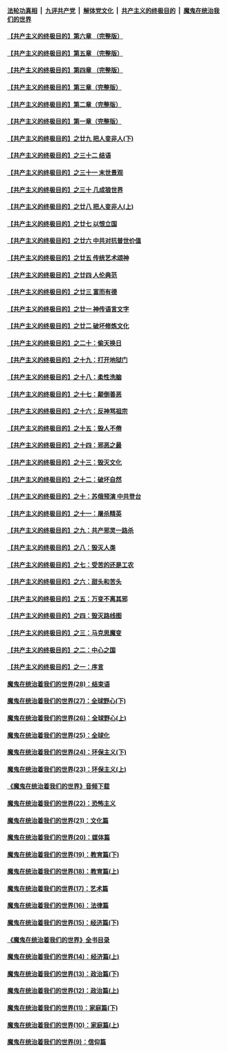 

####  [法轮功真相](../../../../basic/blob/master/README.md?t=07060002) &nbsp;|&nbsp; [九评共产党](../../../../9ping.md/blob/master/README.md?t=07060002) &nbsp;|&nbsp; [解体党文化](../../../../jtdwh.md/blob/master/README.md?t=07060002)  &nbsp;|&nbsp; [共产主义的终极目的](../../../../gczydzjmd.md/blob/master/README.md?t=07060002) &nbsp;|&nbsp; [魔鬼在统治我们的世界](../../../../mgztzwmdsj.md/blob/master/README.md?t=07060002) 

#### [【共产主义的终极目的】第六章 （完整版）](../pages/nsc422/n11428913.md?t=07060002) 

#### [【共产主义的终极目的】第五章 （完整版）](../pages/nsc422/n11428912.md?t=07060002) 

#### [【共产主义的终极目的】第四章 （完整版）](../pages/nsc422/n11428907.md?t=07060002) 

#### [【共产主义的终极目的】第三章（完整版）](../pages/nsc422/n11428848.md?t=07060002) 

#### [【共产主义的终极目的】第二章（完整版）](../pages/nsc422/n11428831.md?t=07060002) 

#### [【共产主义的终极目的】第一章（完整版）](../pages/nsc422/n11417651.md?t=07060002) 

#### [【共产主义的终极目的】之廿九 把人变非人(下)](../pages/nsc422/n11344140.md?t=07060002) 

#### [【共产主义的终极目的】之三十二 结语](../pages/nsc422/n11360535.md?t=07060002) 

#### [【共产主义的终极目的】之三十一 末世景观](../pages/nsc422/n11351129.md?t=07060002) 

#### [【共产主义的终极目的】之三十 几成狼世界](../pages/nsc422/n11348280.md?t=07060002) 

#### [【共产主义的终极目的】之廿八 把人变非人(上)](../pages/nsc422/n11340492.md?t=07060002) 

#### [【共产主义的终极目的】之廿七 以恨立国](../pages/nsc422/n11336944.md?t=07060002) 

#### [【共产主义的终极目的】之廿六 中共对抗普世价值](../pages/nsc422/n11324785.md?t=07060002) 

#### [【共产主义的终极目的】之廿五 传统艺术颂神](../pages/nsc422/n11296396.md?t=07060002) 

#### [【共产主义的终极目的】之廿四 人伦典范](../pages/nsc422/n11296397.md?t=07060002) 

#### [【共产主义的终极目的】之廿三 富而有德](../pages/nsc422/n11283598.md?t=07060002) 

#### [【共产主义的终极目的】之廿一 神传语言文字](../pages/nsc422/n11263265.md?t=07060002) 

#### [【共产主义的终极目的】之廿二 破坏修炼文化](../pages/nsc422/n11245728.md?t=07060002) 

#### [【共产主义的终极目的】之二十：偷天换日](../pages/nsc422/n11238846.md?t=07060002) 

#### [【共产主义的终极目的】之十九：打开地狱门](../pages/nsc422/n11206376.md?t=07060002) 

#### [【共产主义的终极目的】之十八：柔性洗脑](../pages/nsc422/n11199994.md?t=07060002) 

#### [【共产主义的终极目的】之十七：颠倒善恶](../pages/nsc422/n11179782.md?t=07060002) 

#### [【共产主义的终极目的】之十六：反神骂祖宗](../pages/nsc422/n11166798.md?t=07060002) 

#### [【共产主义的终极目的】之十五：毁人不倦](../pages/nsc422/n11166792.md?t=07060002) 

#### [【共产主义的终极目的】之十四：邪恶之最](../pages/nsc422/n11150249.md?t=07060002) 

#### [【共产主义的终极目的】之十三：毁灭文化](../pages/nsc422/n11135227.md?t=07060002) 

#### [【共产主义的终极目的】之十二：破坏自然](../pages/nsc422/n11135214.md?t=07060002) 

#### [【共产主义的终极目的】之十：苏俄预演 中共登台](../pages/nsc422/n11118424.md?t=07060002) 

#### [【共产主义的终极目的】之十一：屠杀精英](../pages/nsc422/n11118442.md?t=07060002) 

#### [【共产主义的终极目的】之九：共产邪灵一路杀](../pages/nsc422/n11114139.md?t=07060002) 

#### [【共产主义的终极目的】之八：毁灭人类](../pages/nsc422/n11108503.md?t=07060002) 

#### [【共产主义的终极目的】之七：受苦的还是工农](../pages/nsc422/n11101809.md?t=07060002) 

#### [【共产主义的终极目的】之六：甜头和苦头](../pages/nsc422/n11096971.md?t=07060002) 

#### [【共产主义的终极目的】之五：万变不离其邪](../pages/nsc422/n11091285.md?t=07060002) 

#### [【共产主义的终极目的】之四：毁灭路线图](../pages/nsc422/n11086284.md?t=07060002) 

#### [【共产主义的终极目的】之三：马克思魔变](../pages/nsc422/n11061941.md?t=07060002) 

#### [【共产主义的终极目的】之二：中心之国](../pages/nsc422/n11047728.md?t=07060002) 

#### [【共产主义的终极目的】之一：序言](../pages/nsc422/n11086077.md?t=07060002) 

#### [魔鬼在统治着我们的世界(28)：结束语](../pages/nsc422/n10936246.md?t=07060002) 

#### [魔鬼在统治着我们的世界(27)：全球野心(下)](../pages/nsc422/n10928319.md?t=07060002) 

#### [魔鬼在统治着我们的世界(26)：全球野心(上)](../pages/nsc422/n10900318.md?t=07060002) 

#### [魔鬼在统治着我们的世界(25)：全球化](../pages/nsc422/n10788205.md?t=07060002) 

#### [魔鬼在统治着我们的世界(24)：环保主义(下)](../pages/nsc422/n10695307.md?t=07060002) 

#### [魔鬼在统治着我们的世界(23)：环保主义(上)](../pages/nsc422/n10688613.md?t=07060002) 

#### [《魔鬼在统治着我们的世界》音频下载](../pages/nsc422/n10635553.md?t=07060002) 

#### [魔鬼在统治着我们的世界(22)：恐怖主义](../pages/nsc422/n10614727.md?t=07060002) 

#### [魔鬼在统治着我们的世界(21)：文化篇](../pages/nsc422/n10597706.md?t=07060002) 

#### [魔鬼在统治着我们的世界(20)：媒体篇](../pages/nsc422/n10586579.md?t=07060002) 

#### [魔鬼在统治着我们的世界(19)：教育篇(下)](../pages/nsc422/n10564808.md?t=07060002) 

#### [魔鬼在统治着我们的世界(18)：教育篇(上)](../pages/nsc422/n10526970.md?t=07060002) 

#### [魔鬼在统治着我们的世界(17)：艺术篇](../pages/nsc422/n10499093.md?t=07060002) 

#### [魔鬼在统治着我们的世界(16)：法律篇](../pages/nsc422/n10485969.md?t=07060002) 

#### [魔鬼在统治着我们的世界(15)：经济篇(下)](../pages/nsc422/n10469975.md?t=07060002) 

#### [《魔鬼在统治着我们的世界》全书目录](../pages/nsc422/n10464261.md?t=07060002) 

#### [魔鬼在统治着我们的世界(14)：经济篇(上)](../pages/nsc422/n10457370.md?t=07060002) 

#### [魔鬼在统治着我们的世界(13)：政治篇(下)](../pages/nsc422/n10448270.md?t=07060002) 

#### [魔鬼在统治着我们的世界(12)：政治篇(上)](../pages/nsc422/n10444576.md?t=07060002) 

#### [魔鬼在统治着我们的世界(11)：家庭篇(下)](../pages/nsc422/n10440961.md?t=07060002) 

#### [魔鬼在统治着我们的世界(10)：家庭篇(上)](../pages/nsc422/n10435448.md?t=07060002) 

#### [魔鬼在统治着我们的世界(9)：信仰篇](../pages/nsc422/n10432159.md?t=07060002) 

